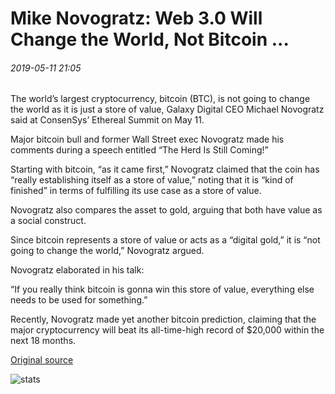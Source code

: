 # Mike Novogratz: Web 3.0 Will Change the World, Not Bitcoin ...

###### 2019-05-11 21:05

The world’s largest cryptocurrency, bitcoin (BTC), is not going to change the world as it is just a store of value, Galaxy Digital CEO Michael Novogratz said at ConsenSys’ Ethereal Summit on May 11.

Major bitcoin bull and former Wall Street exec Novogratz made his comments during a speech entitled “The Herd Is Still Coming!”

Starting with bitcoin, “as it came first,” Novogratz claimed that the coin has “really establishing itself as a store of value,” noting that it is “kind of finished” in terms of fulfilling its use case as a store of value.

Novogratz also compares the asset to gold, arguing that both have value as a social construct.

Since bitcoin represents a store of value or acts as a “digital gold,” it is “not going to change the world,” Novogratz argued.

Novogratz elaborated in his talk:

“If you really think bitcoin is gonna win this store of value, everything else needs to be used for something.”

Recently, Novogratz made yet another bitcoin prediction, claiming that the major cryptocurrency will beat its all-time-high record of $20,000 within the next 18 months.

[Original source](https://cointelegraph.com/news/mike-novogratz-web-30-will-change-the-world-not-bitcoin)

![stats](https://c.statcounter.com/11760860/0/a89fa40b/1/ "stats")
